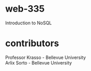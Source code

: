 # web-335
Introduction to NoSQL
# contributors
Professor Krasso - Bellevue University
<br/>
Arlix Sorto - Bellevue University
